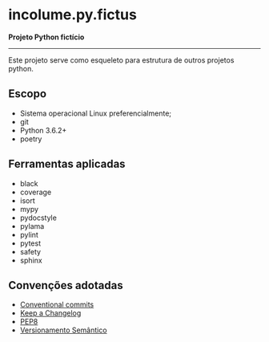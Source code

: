 # incolume.py.fictus
**Projeto Python fictício**

---
Este projeto serve como esqueleto para estrutura de outros projetos python.


## Escopo
  - Sistema operacional Linux preferencialmente;
  - git
  - Python 3.6.2+
  - poetry

## Ferramentas aplicadas
  - black
  - coverage
  - isort
  - mypy
  - pydocstyle
  - pylama
  - pylint
  - pytest
  - safety
  - sphinx

## Convenções adotadas
  - [Conventional commits](https://www.conventionalcommits.org/en/v1.0.0/)
  - [Keep a Changelog](https://keepachangelog.com/pt-BR/1.0.0/)
  - [PEP8](https://pep8.org/)
  - [Versionamento Semântico](https://semver.org/lang/pt-BR/)

